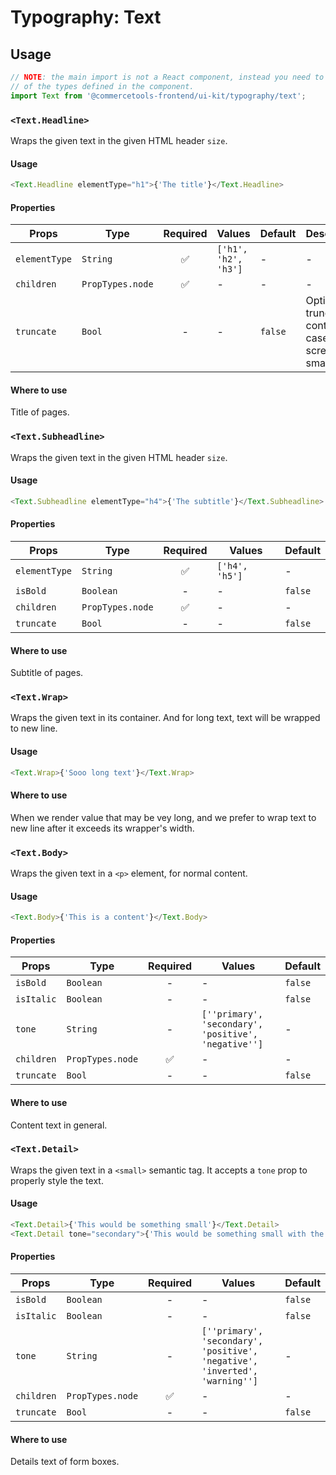 # Typography: Text

## Usage

```js
// NOTE: the main import is not a React component, instead you need to use one
// of the types defined in the component.
import Text from '@commercetools-frontend/ui-kit/typography/text';
```

### `<Text.Headline>`

Wraps the given text in the given HTML header `size`.

#### Usage

```js
<Text.Headline elementType="h1">{'The title'}</Text.Headline>
```

#### Properties

| Props         | Type             | Required | Values               | Default | Description                                                    |
| ------------- | ---------------- | :------: | -------------------- | ------- | -------------------------------------------------------------- |
| `elementType` | `String`         |    ✅    | `['h1', 'h2', 'h3']` | -       | -                                                              |
| `children`    | `PropTypes.node` |    ✅    | -                    | -       | -                                                              |
| `truncate`    | `Bool`           |    -     | -                    | `false` | Option for truncate content in case the screen has small width |

#### Where to use

Title of pages.

### `<Text.Subheadline>`

Wraps the given text in the given HTML header `size`.

#### Usage

```js
<Text.Subheadline elementType="h4">{'The subtitle'}</Text.Subheadline>
```

#### Properties

| Props         | Type             | Required | Values         | Default |
| ------------- | ---------------- | :------: | -------------- | ------- |
| `elementType` | `String`         |    ✅    | `['h4', 'h5']` | -       |
| `isBold`      | `Boolean`        |    -     | -              | `false` |
| `children`    | `PropTypes.node` |    ✅    | -              | -       |
| `truncate`    | `Bool`           |    -     | -              | `false` |

#### Where to use

Subtitle of pages.

### `<Text.Wrap>`

Wraps the given text in its container. And for long text, text will be wrapped to new line.

#### Usage

```js
<Text.Wrap>{'Sooo long text'}</Text.Wrap>
```

#### Where to use

When we render value that may be vey long, and we prefer to wrap text to new line after it exceeds its wrapper's width.

### `<Text.Body>`

Wraps the given text in a `<p>` element, for normal content.

#### Usage

```js
<Text.Body>{'This is a content'}</Text.Body>
```

#### Properties

| Props      | Type             | Required | Values                                               | Default |
| ---------- | ---------------- | :------: | ---------------------------------------------------- | ------- |
| `isBold`   | `Boolean`        |    -     | -                                                    | `false` |
| `isItalic` | `Boolean`        |    -     | -                                                    | `false` |
| `tone`     | `String`         |    -     | `[''primary', 'secondary', 'positive', 'negative'']` | -       |
| `children` | `PropTypes.node` |    ✅    | -                                                    | -       |
| `truncate` | `Bool`           |    -     | -                                                    | `false` |

#### Where to use

Content text in general.

### `<Text.Detail>`

Wraps the given text in a `<small>` semantic tag. It accepts a `tone` prop to
properly style the text.

#### Usage

```js
<Text.Detail>{'This would be something small'}</Text.Detail>
<Text.Detail tone="secondary">{'This would be something small with the secondary tone applied'}</Text.Detail>
```

#### Properties

| Props      | Type             | Required | Values                                                                      | Default |
| ---------- | ---------------- | :------: | --------------------------------------------------------------------------- | ------- |
| `isBold`   | `Boolean`        |    -     | -                                                                           | `false` |
| `isItalic` | `Boolean`        |    -     | -                                                                           | `false` |
| `tone`     | `String`         |    -     | `[''primary', 'secondary', 'positive', 'negative', 'inverted', 'warning'']` | -       |
| `children` | `PropTypes.node` |    ✅    | -                                                                           | -       |
| `truncate` | `Bool`           |    -     | -                                                                           | `false` |

#### Where to use

Details text of form boxes.
